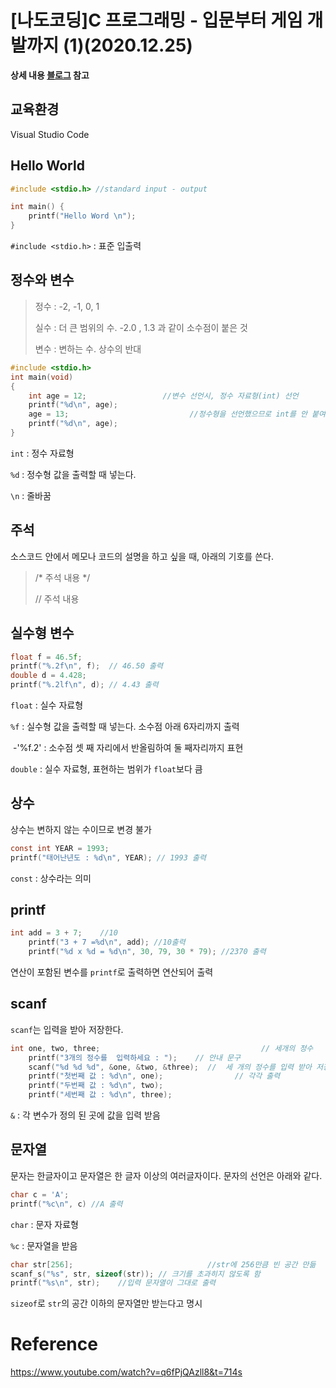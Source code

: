 # [나도코딩]C 프로그래밍 - 입문부터 게임 개발까지 (1)(2020.12.25)



**상세 내용 [블로그](https://greedysiru.tistory.com/62) 참고**



## 교육환경

Visual Studio Code



## Hello World

```C
#include <stdio.h> //standard input - output

int main() {
    printf("Hello Word \n");
}
```

`#include <stdio.h>` : 표준 입출력



## 정수와 변수

> 정수 : -2, -1, 0, 1
>
> 실수 : 더 큰 범위의 수. -2.0 , 1.3 과 같이 소수점이 붙은 것
>
> 변수 : 변하는 수. 상수의 반대

```C
#include <stdio.h>
int main(void)
{
    int age = 12;				  //변수 선언시, 정수 자료형(int) 선언
    printf("%d\n", age);  
    age = 13;							//정수형을 선언했으므로 int를 안 붙여도 됨
    printf("%d\n", age);
}
```

`int` : 정수 자료형

`%d` : 정수형 값을 출력할 때 넣는다.

`\n` : 줄바꿈



## 주석

소스코드 안에서 메모나 코드의 설명을 하고 싶을 때, 아래의 기호를 쓴다.

> /* 주석 내용 */
>
> // 주석 내용



## 실수형 변수

```c
float f = 46.5f;				
printf("%.2f\n", f);  // 46.50 출력
double d = 4.428;
printf("%.2lf\n", d); // 4.43 출력
```

`float`  : 실수 자료형

`%f` : 실수형 값을 출력할 때 넣는다. 소수점 아래 6자리까지 출력

​	-'%f.2' : 소수점 셋 째 자리에서 반올림하여 둘 째자리까지 표현

`double`  : 실수 자료형, 표현하는 범위가 `float`보다 큼



## 상수

상수는 변하지 않는 수이므로 변경 불가

```C
const int YEAR = 1993;
printf("태어난년도 : %d\n", YEAR); // 1993 출력
```

`const` : 상수라는 의미



## printf

```C
int add = 3 + 7;    //10
    printf("3 + 7 =%d\n", add); //10출력 
    printf("%d x %d = %d\n", 30, 79, 30 * 79); //2370 출력
```

연산이 포함된 변수를 `printf`로 출력하면 연산되어 출력



## scanf

`scanf`는 입력을 받아 저장한다. 

```C
int one, two, three;									// 세개의 정수
    printf("3개의 정수를  입력하세요 : ");	// 안내 문구
    scanf("%d %d %d", &one, &two, &three);	//	세 개의 정수를 입력 받아 저장
    printf("첫번째 값 : %d\n", one);				// 각각 출력
    printf("두번째 값 : %d\n", two);
    printf("세번째 값 : %d\n", three);
```

`&` : 각 변수가 정의 된 곳에 값을 입력 받음



## 문자열

문자는 한글자이고 문자열은 한 글자 이상의 여러글자이다. 문자의 선언은 아래와 같다.

 ```C
char c = 'A';
printf("%c\n", c) //A 출력
 ```

`char` : 문자 자료형

`%c` : 문자열을 받음

```C
char str[256];								//str에 256만큼 빈 공간 만듦
scanf_s("%s", str, sizeof(str)); // 크기를 초과히지 않도록 함
printf("%s\n", str);	//입력 문자열이 그대로 출력
```

 `sizeof`로 `str`의 공간 이하의 문자열만 받는다고 명시



# Reference

https://www.youtube.com/watch?v=q6fPjQAzll8&t=714s


